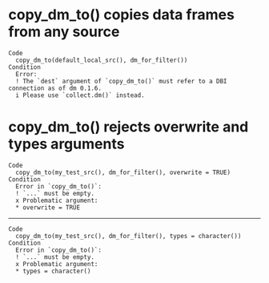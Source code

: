 # copy_dm_to() copies data frames from any source

    Code
      copy_dm_to(default_local_src(), dm_for_filter())
    Condition
      Error:
      ! The `dest` argument of `copy_dm_to()` must refer to a DBI connection as of dm 0.1.6.
      i Please use `collect.dm()` instead.

# copy_dm_to() rejects overwrite and types arguments

    Code
      copy_dm_to(my_test_src(), dm_for_filter(), overwrite = TRUE)
    Condition
      Error in `copy_dm_to()`:
      ! `...` must be empty.
      x Problematic argument:
      * overwrite = TRUE

---

    Code
      copy_dm_to(my_test_src(), dm_for_filter(), types = character())
    Condition
      Error in `copy_dm_to()`:
      ! `...` must be empty.
      x Problematic argument:
      * types = character()

